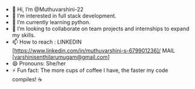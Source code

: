 - 👋 Hi, I’m @Muthuvarshini-22
- 👀 I’m interested in full stack development.
- 🌱 I’m currently learning python.
- 💞️ I’m looking to collaborate on team projects and internships to expand my skills.
- 📫 How to reach :
    LINKEDIN [https://www.linkedin.com/in/muthuvarshini-s-679901236]/
    MAIL [varshinisenthilarumugam@gmail.com]
- 😄 Pronouns: She/her
- ⚡ Fun fact: The more cups of coffee I have, the faster my code compiles! ☕

<!---
Muthuvarshini-22/Muthuvarshini-22 is a ✨ special ✨ repository because its `README.md` (this file) appears on your GitHub profile.
You can click the Preview link to take a look at your changes.
--->

